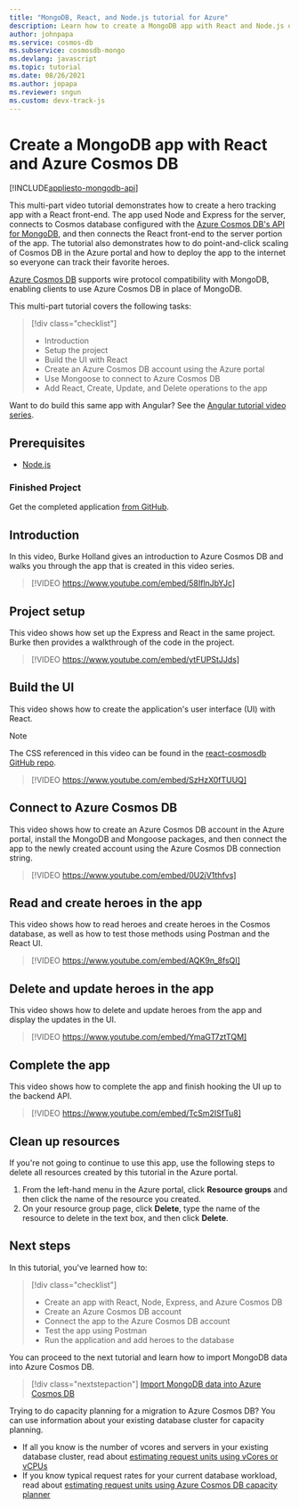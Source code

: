 ```yaml
---
title: "MongoDB, React, and Node.js tutorial for Azure"
description: Learn how to create a MongoDB app with React and Node.js on Azure Cosmos DB using the exact same APIs you use for MongoDB with this video based tutorial series. 
author: johnpapa
ms.service: cosmos-db
ms.subservice: cosmosdb-mongo
ms.devlang: javascript
ms.topic: tutorial
ms.date: 08/26/2021
ms.author: jopapa
ms.reviewer: sngun
ms.custom: devx-track-js
---
```

# Create a MongoDB app with React and Azure Cosmos DB  
[!INCLUDE[appliesto-mongodb-api](../includes/appliesto-mongodb-api.md)]

This multi-part video tutorial demonstrates how to create a hero tracking app with a React front-end. The app used Node and Express for the server, connects to Cosmos database configured with the [Azure Cosmos DB's API for MongoDB](mongodb-introduction.md), and then connects the React front-end to the server portion of the app. The tutorial also demonstrates how to do point-and-click scaling of Cosmos DB in the Azure portal and how to deploy the app to the internet so everyone can track their favorite heroes. 

[Azure Cosmos DB](https://azure.microsoft.com/services/cosmos-db/) supports wire protocol compatibility with MongoDB, enabling clients to use Azure Cosmos DB in place of MongoDB.  

This multi-part tutorial covers the following tasks:

> [!div class="checklist"]
> * Introduction
> * Setup the project
> * Build the UI with React
> * Create an Azure Cosmos DB account using the Azure portal
> * Use Mongoose to connect to Azure Cosmos DB
> * Add React, Create, Update, and Delete operations to the app

Want to do build this same app with Angular? See the [Angular tutorial video series](tutorial-develop-nodejs-part-1.md).

## Prerequisites
* [Node.js](https://www.nodejs.org)

### Finished Project
Get the completed application [from GitHub](https://github.com/Azure-Samples/react-cosmosdb).

## Introduction 

In this video, Burke Holland gives an introduction to Azure Cosmos DB and walks you through the app that is created in this video series. 

> [!VIDEO https://www.youtube.com/embed/58IflnJbYJc]

## Project setup

This video shows how set up the Express and React in the same project. Burke then provides a walkthrough of the code in the project.

> [!VIDEO https://www.youtube.com/embed/ytFUPStJJds]

## Build the UI

This video shows how to create the application's user interface (UI) with React. 

> [!NOTE]
> The CSS referenced in this video can be found in the [react-cosmosdb GitHub repo](https://github.com/Azure-Samples/react-cosmosdb/blob/master/src/index.css).

> [!VIDEO https://www.youtube.com/embed/SzHzX0fTUUQ]

## Connect to Azure Cosmos DB

This video shows how to create an Azure Cosmos DB account in the Azure portal, install the MongoDB and Mongoose packages, and then connect the app to the newly created account using the Azure Cosmos DB connection string. 

> [!VIDEO https://www.youtube.com/embed/0U2jV1thfvs]

## Read and create heroes in the app

This video shows how to read heroes and create heroes in the Cosmos database, as well as how to test those methods using Postman and the React UI. 

> [!VIDEO https://www.youtube.com/embed/AQK9n_8fsQI] 

## Delete and update heroes in the app

This video shows how to delete and update heroes from the app and display the updates in the UI. 

> [!VIDEO https://www.youtube.com/embed/YmaGT7ztTQM] 

## Complete the app

This video shows how to complete the app and finish hooking the UI up to the backend API. 

> [!VIDEO https://www.youtube.com/embed/TcSm2ISfTu8]

## Clean up resources

If you're not going to continue to use this app, use the following steps to delete all resources created by this tutorial in the Azure portal. 

1. From the left-hand menu in the Azure portal, click **Resource groups** and then click the name of the resource you created. 
2. On your resource group page, click **Delete**, type the name of the resource to delete in the text box, and then click **Delete**.

## Next steps

In this tutorial, you've learned how to:

> [!div class="checklist"]
> * Create an app with React, Node, Express, and Azure Cosmos DB 
> * Create an Azure Cosmos DB account
> * Connect the app to the Azure Cosmos DB account
> * Test the app using Postman
> * Run the application and add heroes to the database

You can proceed to the next tutorial and learn how to import MongoDB data into Azure Cosmos DB.  

> [!div class="nextstepaction"]
> [Import MongoDB data into Azure Cosmos DB](../../dms/tutorial-mongodb-cosmos-db.md?toc=%2fazure%2fcosmos-db%2ftoc.json%253ftoc%253d%2fazure%2fcosmos-db%2ftoc.json)

Trying to do capacity planning for a migration to Azure Cosmos DB? You can use information about your existing database cluster for capacity planning.
* If all you know is the number of vcores and servers in your existing database cluster, read about [estimating request units using vCores or vCPUs](../convert-vcore-to-request-unit.md) 
* If you know typical request rates for your current database workload, read about [estimating request units using Azure Cosmos DB capacity planner](estimate-ru-capacity-planner.md)